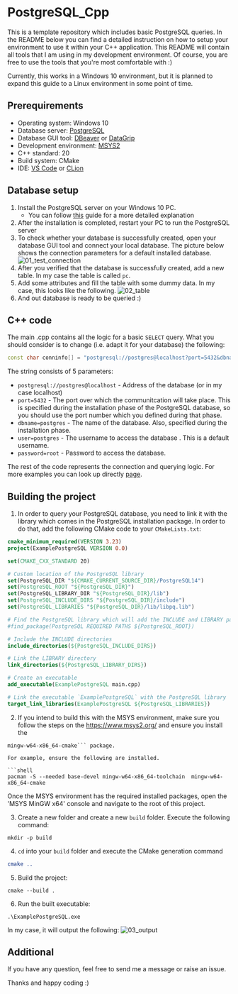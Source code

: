 # PostgreSQL_Cpp #

This is a template repository which includes basic PostgreSQL queries. In the README below you can find a detailed instruction on how to setup your environment to use it within your C++ application. This README will contain all tools that I am using in my development environment. Of course, you are free to use the tools that you're most comfortable with :)

Currently, this works in a Windows 10 environment, but it is planned to expand this guide to a Linux environment in some point of time.

## Prerequirements ##

* Operating system: Windows 10
* Database server: [PostgreSQL](https://www.postgresql.org/download/)
* Database GUI tool: [DBeaver](https://dbeaver.io/) or [DataGrip](https://www.jetbrains.com/datagrip/download/download-thanks.html?platform=windows)
* Development environment: [MSYS2](https://www.msys2.org/)
* C++ standard: 20
* Build system: CMake
* IDE: [VS Code](https://code.visualstudio.com/) or [CLion](https://www.jetbrains.com/clion/)

## Database setup ##

1. Install the PostgreSQL server on your Windows 10 PC.
    + You can follow [this](https://www.2ndquadrant.com/en/blog/pginstaller-install-postgresql/) guide for a more detailed explanation
2. After the installation is completed, restart your PC to run the PostgreSQL server
3. To check whether your database is successfully created, open your database GUI tool and connect your local database. The picture below shows the connection parameters for a default installed database.
![01_test_connection](/Assets/01_db_connection_test.PNG)
4. After you verified that the database is successfully created, add a new table. In my case the table is called `pc`.
5. Add some attributes and fill the table with some dummy data. In my case, this looks like the following. 
![02_table](/Assets/02_table.PNG)
6. And out database is ready to be queried :)

## C++ code ##

The main .cpp contains all the logic for a basic `SELECT` query. What you should consider is to change (i.e. adapt it for your database) the following:
```cpp
const char conninfo[] = "postgresql://postgres@localhost?port=5432&dbname=postgres&user=postgres&password=root";
```
The string consists of 5 parameters:
* `postgresql://postgres@localhost` - Address of the database (or in my case localhost)
* `port=5432` - The port over which the communitcation will take place. This is specified during the installation phase of the PostgreSQL database, so you should use the port number which you defined during that phase.
* `dbname=postgres` - The name of the database. Also, specified during the installation phase.
* `user=postgres` - The username to access the database . This is a default username.
* `password=root` - Password to access the database.

The rest of the code represents the connection and querying logic. For more examples you can look up directly [page](https://gist.github.com/ictlyh/12fe787ec265b33fd7e4b0bd08bc27cb).

## Building the project ##

1. In order to query your PostgreSQL database, you need to link it with the library which comes in the PostgreSQL installation package. In order to do that, add the following CMake code to your `CMakeLists.txt`:

```cmake
cmake_minimum_required(VERSION 3.23)
project(ExamplePostgreSQL VERSION 0.0)

set(CMAKE_CXX_STANDARD 20)

# Custom location of the PostgreSQL library
set(PostgreSQL_DIR "${CMAKE_CURRENT_SOURCE_DIR}/PostgreSQL14")
set(PostgreSQL_ROOT "${PostgreSQL_DIR}")
set(PostgreSQL_LIBRARY_DIR "${PostgreSQL_DIR}/lib")
set(PostgreSQL_INCLUDE_DIRS "${PostgreSQL_DIR}/include")
set(PostgreSQL_LIBRARIES "${PostgreSQL_DIR}/lib/libpq.lib")

# Find the PostgreSQL library which will add the INCLUDE and LIBRARY paths
#find_package(PostgreSQL REQUIRED PATHS ${PostgreSQL_ROOT})

# Include the INCLUDE directories
include_directories(${PostgreSQL_INCLUDE_DIRS})

# Link the LIBRARY directory
link_directories(${PostgreSQL_LIBRARY_DIRS})

# Create an executable
add_executable(ExamplePostgreSQL main.cpp)

# Link the executable `ExamplePostgreSQL` with the PostgreSQL library
target_link_libraries(ExamplePostgreSQL ${PostgreSQL_LIBRARIES})
```

2. If you intend to build this with the MSYS environment, make sure you follow the steps on the https://www.msys2.org/ and ensure you install the
```shell
mingw-w64-x86_64-cmake``` package. 

For example, ensure the following are installed.

```shell
pacman -S --needed base-devel mingw-w64-x86_64-toolchain  mingw-w64-x86_64-cmake
```


Once the MSYS environment has the required installed packages, open the 'MSYS MinGW x64' console and navigate to the root of this project.

3. Create a new folder and create a new `build` folder. Execute the following command:
```shell
mkdir -p build
```
4. `cd` into your `build` folder and execute the CMake generation command
```cmake
cmake ..
```
5. Build the project:
```shell
cmake --build .
```
6. Run the built executable:
```shell
.\ExamplePostgreSQL.exe
```
In my case, it will output the following:
![03_output](/Assets/03_output.PNG)


## Additional ##

If you have any question, feel free to send me a message or raise an issue.

Thanks and happy coding :)